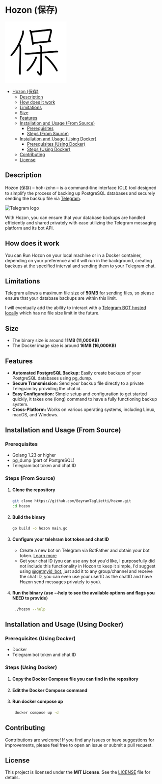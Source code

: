 # Hozon (保存)

<img src="assets/hozon.jpg" width=200>

- [Hozon (保存)](#hozon-保存)
  - [Description](#description)
  - [How does it work](#how-does-it-work)
  - [Limitations](#limitations)
  - [Size](#size)
  - [Features](#features)
  - [Installation and Usage (From Source)](#installation-and-usage-from-source)
    - [Prerequisites](#prerequisites)
    - [Steps (From Source)](#steps-from-source)
  - [Installation and Usage (Using Docker)](#installation-and-usage-using-docker)
    - [Prerequisites (Using Docker)](#prerequisites-using-docker)
    - [Steps (Using Docker)](#steps-using-docker)
  - [Contributing](#contributing)
  - [License](#license)

## Description

Hozon (保存) – hoh-zohn – is a command-line interface (CLI) tool designed to simplify the process of backing up PostgreSQL databases and securely sending the backup file via [Telegram](https://telegram.org/).

<img src="https://upload.wikimedia.org/wikipedia/commons/thumb/8/82/Telegram_logo.svg/512px-Telegram_logo.svg.png" alt="Telegram logo" width=50>

With Hozon, you can ensure that your database backups are handled efficiently and shared privately with ease utilizing the Telegram messaging platform and its bot API.

## How does it work

You can Run Hozon on your local machine or in a Docker container, depending on your preference and it will run in the background, creating backups at the specified interval and sending them to your Telegram chat.

## Limitations

Telegram allows a maximum file size of [**50MB** for sending files](https://core.telegram.org/bots/api#senddocument), so please ensure that your database backups are within this limit.

I will eventually add the ability to interact with a [Telegram BOT hosted locally](https://core.telegram.org/bots/api#senddocument) which has no file size limit in the future.

## Size

- The binary size is around **11MB (11,000KB)**
- The Docker image size is around **16MB (16,000KB)**

## Features

- **Automated PostgreSQL Backup:** Easily create backups of your PostgreSQL databases using pg_dump.
- **Secure Transmission:** Send your backup file directly to a private Telegram by providing the chat id.
- **Easy Configuration:** Simple setup and configuration to get started quickly, it takes one (long) command to have a fully functioning backup system.
- **Cross-Platform:** Works on various operating systems, including Linux, macOS, and Windows.

## Installation and Usage (From Source)

### Prerequisites

- Golang 1.23 or higher
- pg_dump (part of PostgreSQL)
- Telegram bot token and chat ID

### Steps (From Source)

1. #### Clone the repository

   ```bash
   git clone https://github.com/BeyramTaglietti/hozon.git
   cd hozon
   ```

2. #### Build the binary

   ```bash
   go build -o hozon main.go
   ```

3. #### Configure your telehram bot token and chat ID

   - Create a new bot on Telegram via BotFather and obtain your bot token. [Learn more](https://core.telegram.org/bots#how-do-i-create-a-bot)
   - Get your chat ID (you can use any bot you'd like, I purposefully did not include this functionality in Hozon to keep it simple, I'd suggest using [@getmyid_bot](https://t.me/getmyid_bot), just add it to any group/channel and receive the chat ID, you can even use your userID as the chatID and have Hozon send messages privately to you).

4. #### Run the binary (use --help to see the available options and flags you **NEED** to provide)

   ```bash
    ./hozon --help
   ```

## Installation and Usage (Using Docker)

### Prerequisites (Using Docker)

- Docker
- Telegram bot token and chat ID

### Steps (Using Docker)

1. #### Copy the Docker Compose file you can find in the repository

2. #### Edit the Docker Compose command

3. #### Run docker compose up

   ```bash
    docker compose up -d
   ```

## Contributing

Contributions are welcome! If you find any issues or have suggestions for improvements, please feel free to open an issue or submit a pull request.

## License

This project is licensed under the **MIT License**. See the [LICENSE](./LICENSE) file for details.
